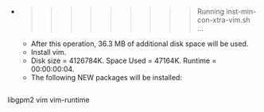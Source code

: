 * >>>>>>>>> Running inst-min-con-xtra-vim.sh ...
  * After this operation, 36.3 MB of additional disk space will be used.
  * Install vim.
  * Disk size = 4126784K. Space Used = 47164K. Runtime = 00:00:00:04.
  * The following NEW packages will be installed:
  ```bash
libgpm2 vim vim-runtime
  ```
